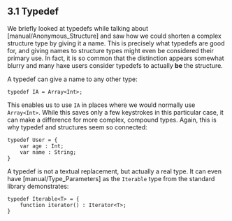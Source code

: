 ## 3.1 Typedef

We briefly looked at typedefs while talking about [manual/Anonymous_Structure] and saw how we could shorten a complex structure type by giving it a name. This is precisely what typedefs are good for, and giving names to structure types might even be considered their primary use. In fact, it is so common that the distinction appears somewhat blurry and many haxe users consider typedefs to actually **be** the structure.

A typedef can give a name to any other type:

```
typedef IA = Array<Int>;
```
This enables us to use `IA` in places where we would normally use `Array<Int>`. While this saves only a few keystrokes in this particular case, it can make a difference for more complex, compound types. Again, this is why typedef and structures seem so connected:

```
typedef User = {
    var age : Int;
    var name : String;
}
```
A typedef is not a textual replacement, but actually a real type. It can even have [manual/Type_Parameters] as the `Iterable` type from the standard library demonstrates:

```
typedef Iterable<T> = {
	function iterator() : Iterator<T>;
}
```